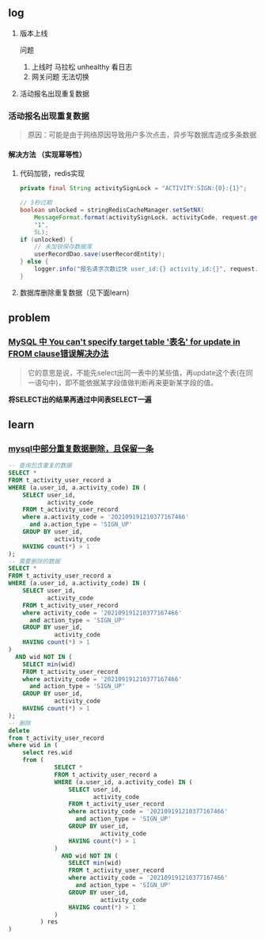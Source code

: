 ## log

1. 版本上线

   问题

   1. 上线时 马拉松 unhealthy 看日志
   2. 网关问题 无法切换

2. 活动报名出现重复数据

### 活动报名出现重复数据

> 原因：可能是由于网络原因导致用户多次点击，异步写数据库造成多条数据

#### 解决方法 （实现幂等性）

1. 代码加锁，redis实现

   ```java
   private final String activitySignLock = "ACTIVITY:SIGN:{0}:{1}";
   
   // 5秒过期
   boolean unlocked = stringRedisCacheManager.setSetNX(
       MessageFormat.format(activitySignLock, activityCode, request.getUserId()),
       "1",
       5L);
   if (unlocked) {
       // 未加锁保存数据库
       userRecordDao.save(userRecordEntity);
   } else {
       logger.info("报名请求次数过快 user_id:{} activity_id:{}", request.getUserId(), activityCode);
   }
   ```

   

2. 数据库删除重复数据（见下面learn）

## problem

### [MySQL 中 You can't specify target table '表名' for update in FROM clause错误解决办法](https://blog.csdn.net/qq_29672495/article/details/72668008)

> 它的意思是说，不能先select出同一表中的某些值，再update这个表(在同一语句中)，即不能依据某字段值做判断再来更新某字段的值。

**将SELECT出的结果再通过中间表SELECT一遍**

## learn

### [mysql中部分重复数据删除，且保留一条](https://www.cnblogs.com/jiangxiaobo/p/6589541.html)

```sql
-- 查询包含重复的数据
SELECT *
FROM t_activity_user_record a
WHERE (a.user_id, a.activity_code) IN (
    SELECT user_id,
           activity_code
    FROM t_activity_user_record
    where a.activity_code = '202109191210377167466'
      and a.action_type = 'SIGN_UP'
    GROUP BY user_id,
             activity_code
    HAVING count(*) > 1
);
-- 需要删除的数据
SELECT *
FROM t_activity_user_record a
WHERE (a.user_id, a.activity_code) IN (
    SELECT user_id,
           activity_code
    FROM t_activity_user_record
    where activity_code = '202109191210377167466'
      and action_type = 'SIGN_UP'
    GROUP BY user_id,
             activity_code
    HAVING count(*) > 1
)
  AND wid NOT IN (
    SELECT min(wid)
    FROM t_activity_user_record
    where activity_code = '202109191210377167466'
      and action_type = 'SIGN_UP'
    GROUP BY user_id,
             activity_code
    HAVING count(*) > 1
);
-- 删除
delete
from t_activity_user_record
where wid in (
    select res.wid
    from (
             SELECT *
             FROM t_activity_user_record a
             WHERE (a.user_id, a.activity_code) IN (
                 SELECT user_id,
                        activity_code
                 FROM t_activity_user_record
                 where activity_code = '202109191210377167466'
                   and action_type = 'SIGN_UP'
                 GROUP BY user_id,
                          activity_code
                 HAVING count(*) > 1
             )
               AND wid NOT IN (
                 SELECT min(wid)
                 FROM t_activity_user_record
                 where activity_code = '202109191210377167466'
                   and action_type = 'SIGN_UP'
                 GROUP BY user_id,
                          activity_code
                 HAVING count(*) > 1
             )
         ) res
)
```

